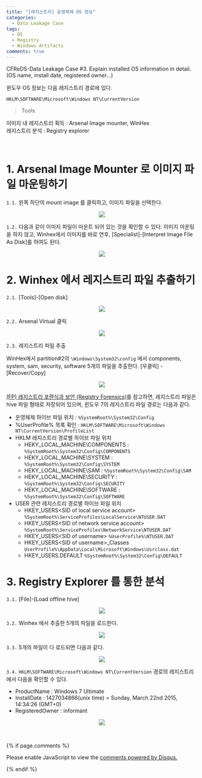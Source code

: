 ```yaml
---
title: "[레지스트리] 운영체제 OS 정보"
categories:
  - Data Leakage Case
tags:
  - OS
  - Registry
  - Windows Artifacts
comments: true
---
```


CFReDS-Data Leakage Case #3. Explain installed OS information in detail. (OS name, install date, registered owner…)

윈도우 OS 정보는 다음 레지스트리 경로에 있다.
```
HKLM\SOFTWARE\Microsoft\Windows NT\CurrentVersion
```

> Tools

이미지 내 레지스트리 획득 : Arsenal Image mounter, WinHex<br>
레지스트리 분석 : Registry explorer

<br>

# 1. Arsenal Image Mounter 로 이미지 파일 마운팅하기
`1.1.` 왼쪽 하단의 mount image 를 클릭하고, 이미지 파일을 선택한다.

<center><p><img src="/assets/2018-08-10-post-data_leakage_case_3/1.1.jpg"></p></center>

`1.2.` 다음과 같이 이미지 파일이 마운트 되어 있는 것을 확인할 수 있다.
이미지 마운팅을 하지 않고, Winhex에서 이미지를 바로 연후, [Specialist]-[Interpret Image File As Disk]를 하여도 된다.

<center><p><img src="/assets/2018-08-10-post-data_leakage_case_3/1.2.jpg"></p></center>

# 2. Winhex 에서 레지스트리 파일 추출하기
`2.1.` [Tools]-[Open disk]

<center><p><img src="/assets/2018-08-10-post-data_leakage_case_3/2.1.jpg"></p></center>

`2.2.` Arsenal Virtual 클릭

<center><p><img src="/assets/2018-08-10-post-data_leakage_case_3/2.2.jpg"></p></center>

`2.3.` 레지스트리 파일 추출

WinHex에서 partition#2의 `\Windows\System32\config` 에서 components, system, sam, security, software 5개의 파일을 추출한다. [우클릭] - [Recover/Copy]

<center><p><img src="/assets/2018-08-10-post-data_leakage_case_3/2.3.jpg"></p></center>

[(FP) 레지스트리 포렌식과 보안 (Registry Forensics)](https://github.com/proneer/Slides/tree/master/Windows)를 참고하면, 레지스트리 파일은 hive 파일 형태로 저장되어 있으며, 윈도우 7의 레지스트리 파일 경로는 다음과 같다.

- 운영체제 하이브 파일 위치 : `%SystemRoot%\System32\Config`
- %UserProfile% 목록 확인 : `HKLM\SOFTWARE\Microsoft\Windows NT\CurrentVersion\ProfileList`
- HKLM 레지스트리 경로별 하이브 파일 위치
  - HEKY_LOCAL_MACHINE\COMPONENTS : `%SystemRoot%\System32\Config\COMPONENTS`
  - HEKY_LOCAL_MACHINE\SYSTEM : `%SystemRoot%\System32\Config\SYSTEM`
  - HEKY_LOCAL_MACHINE\SAM : `%SystemRoot%\System32\Config\SAM`
  - HEKY_LOCAL_MACHINE\SECURITY : `%SystemRoot%\System32\Config\SECURITY`
  - HEKY_LOCAL_MACHINE\SOFTWARE : `%SystemRoot%\System32\Config\SOFTWARE`
- USER 관련 레지스트리 경로별 하이브 파일 위치
  - HKEY_USERS\<SID of local service account> `%SystemRoot%\ServiceProfiles\LocalService\NTUSER.DAT`
  - HKEY_USERS\<SID of network service account> `%SystemRoot%\ServiceProfiles\NetworkService\NTUSER.DAT`
  - HKEY_USERS\<SID of username> `%UserProfile%\NTUSER.DAT`
  - HKEY_USERS\<SID of username>_Classes `UserProfile%\AppData\Local\Microsoft\Windows\Usrclass.dat`
  - HKEY_USERS\.DEFAULT `%SystemRoot%\System32\Config\DEFAULT`

# 3. Registry Explorer 를 통한 분석
`3.1.` [File]-[Load offline hive]

<center><p><img src="/assets/2018-08-10-post-data_leakage_case_3/3.1.jpg"></p></center>

`3.2.` Winhex 에서 추출한 5개의 파일을 로드한다.

<center><p><img src="/assets/2018-08-10-post-data_leakage_case_3/3.2.jpg"></p></center>

`3.3.` 5개의 파일이 다 로드되면 다음과 같다.

<center><p><img src="/assets/2018-08-10-post-data_leakage_case_3/3.3.jpg"></p></center>

`3.4.` `HKLM\SOFTWARE\Microsoft\Windows NT\CurrentVersion` 경로의 레지스트리에서 다음을 확인할 수 있다.

- ProductName : Windows 7 Ultimate
- InstallDate : 1427034866(unix time) = Sunday, March 22nd 2015, 14:34:26 (GMT+0)
- RegisteredOwner : informant

<center><p><img src="/assets/2018-08-10-post-data_leakage_case_3/3.4.jpg"></p></center>

<br>

{% if page.comments %}

<div id="disqus_thread"></div>
<script>

/**
*  RECOMMENDED CONFIGURATION VARIABLES: EDIT AND UNCOMMENT THE SECTION BELOW TO INSERT DYNAMIC VALUES FROM YOUR PLATFORM OR CMS.
*  LEARN WHY DEFINING THESE VARIABLES IS IMPORTANT: https://disqus.com/admin/universalcode/#configuration-variables*/
/*
var disqus_config = function () {
this.page.url = PAGE_URL;  // Replace PAGE_URL with your page's canonical URL variable
this.page.identifier = PAGE_IDENTIFIER; // Replace PAGE_IDENTIFIER with your page's unique identifier variable
};
*/
(function() { // DON'T EDIT BELOW THIS LINE
var d = document, s = d.createElement('script');
s.src = 'https://https-c0msherl0ck-github-io.disqus.com/embed.js';
s.setAttribute('data-timestamp', +new Date());
(d.head || d.body).appendChild(s);
})();
</script>
<noscript>Please enable JavaScript to view the <a href="https://disqus.com/?ref_noscript">comments powered by Disqus.</a></noscript>
                            
{% endif %}
